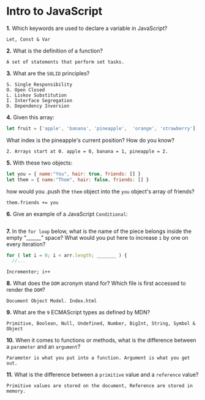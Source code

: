# Intro to JavaScript

**1.** Which keywords are used to declare a variable in JavaScript?
<!-- enter you answer in the space below -->
```
Let, Const & Var
```
**2.** What is the definition of a function?
<!-- enter you answer in the space below -->
```
A set of statements that perform set tasks.
```
**3.** What are the `SOLID` principles?
<!-- enter you answer in the space below -->
```
S. Single Responsibility
O. Open Closed
L. Liskov Substitution
I. Interface Segregation
D. Dependency Inversion
```
**4.** Given this array: 
```js
let fruit = ['apple', 'banana', 'pineapple',  'orange', 'strawberry']
``` 
What index is the pineapple's current position? How do you know?
<!-- enter you answer in the space below -->
```
2. Arrays start at 0. apple = 0, banana = 1, pineapple = 2.
```
**5.** With these two objects: 
```js
let you = { name:"You", hair: true, friends: [] }
let them = { name:"Them", hair: false, friends: [] }
```
how would you .push the `them` object into the `you` object's array of friends?
<!-- enter you answer in the space below -->
```
them.friends += you
```

**6.** Give an example of a JavaScript `Conditional`:
<!-- enter you answer in the space below -->
```

```
**7.** In the `for loop` below, what is the name of the piece belongs inside the empty "______" space? What would you put here to increase `i` by one on every iteration?
```js
for ( let i = 0; i < arr.length; _______ ) {
  //...
```
<!-- enter you answer in the space below -->
```
Incrementer; i++
```
**8.** What does the `DOM` acronym stand for? Which file is first accessed to render the `DOM`?
<!-- enter you answer in the space below -->
```
Document Object Model. Index.html
```

**9.** What are the `9` ECMAScript types as defined by MDN?
<!-- enter you answer in the space below -->
```
Primitive, Boolean, Null, Undefined, Number, BigInt, String, Symbol & Object
```
**10.** When it comes to functions or methods, what is the difference between a `parameter` and an `argument`?
<!-- enter you answer in the space below -->
```
Parameter is what you put into a function. Argument is what you get out.
```
**11.** What is the difference between a `primitive` value and a `reference` value?
<!-- enter you answer in the space below -->
```
Primitive values are stored on the document, Reference are stored in memory.
```